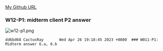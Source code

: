 [My Github URL](https://github.com/CactusRay/1112_wp2_demo_75)

### W12-P1: midterm client P2 answer
 
![w12-p1.png](https://eumovzkxoivpebjwcgny.supabase.co/storage/v1/object/public/demo-75/md_img/w12-p1.png)

```
dd6bd68 CactusRay       Wed Apr 26 19:18:45 2023 +0800  ### W011-P1: Midterm answer 6.a, 6.b
```